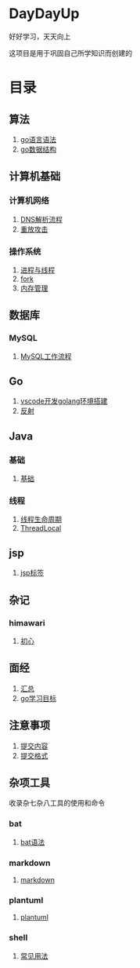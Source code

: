 # DayDayUp
好好学习，天天向上

这项目是用于巩固自己所学知识而创建的

# 目录

## 算法
1. [go语言语法](./algorithm/goGrammer.md)
2. [go数据结构](./algorithm/dataStructure.md)

## 计算机基础

### 计算机网络

1. [DNS解析流程](./computerBasics/computernetwork/DNSwork.md)
2. [重放攻击](./computerBasics/computernetwork/replayattack.md)

### 操作系统

1. [进程与线程](./computerBasics/os/ProcessAndThread.md)
2. [fork](./computerBasics/os/Fork.md)
3. [内存管理](./computerBasics/os/MemoryManagement.md)


## 数据库

### MySQL

1. [MySQL工作流程](./database/MySQL/howtowork.md)

## Go
1. [vscode开发golang环境搭建](./go/install.md)
2. [反射](./go/reflect.md)

## Java

### 基础

1. [基础](./java/basic/basic.md)

### 线程

1. [线程生命周期](./java/thread/ThreadLifeCycle.md)
2. [ThreadLocal](./java/thread/ThreadLocal.md)

## jsp
1. [jsp标签](./jsp/tag.md)

## 杂记
### himawari
1. [初心](./daily/himawari/initialCommit.md)

## 面经
1. [汇总](./interviewExperience/summary.md)
2. [go学习目标](./interviewExperience/goRequirement.md)

## 注意事项
1. [提交内容](./notice/content.md)
2. [提交格式](./notice/commitFormat.md)

## 杂项工具
收录杂七杂八工具的使用和命令

### bat
1. [bat语法](./tool/bat/batGrammer.md)

### markdown
1. [markdown](./tool/markdown/markdown.md)

### plantuml
1. [plantuml](./tool/plantuml/plantuml.md)

### shell
1. [常见用法](./tool/shell/commonUsage.md)







